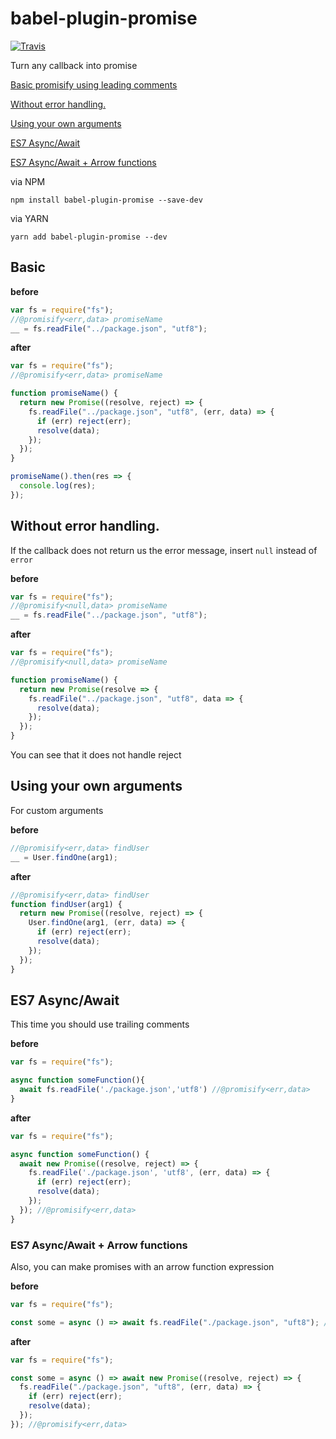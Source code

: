 # babel-plugin-promise 

[![Travis](https://img.shields.io/travis/rust-lang/rust.svg?style=flat-square)](https://travis-ci.org/vaheqelyan/babel-plugin-promise)

Turn any callback into promise

[Basic promisify using leading comments](#basic)

[Without error handling.](#without-error-handling)

[Using your own arguments](#using-your-own-arguments)

[ES7 Async/Await](#es7-asyncawait)

[ES7 Async/Await + Arrow functions](#es7-async-and-await-arrow-functions)

via NPM 
```code
npm install babel-plugin-promise --save-dev
```

via YARN
```code
yarn add babel-plugin-promise --dev
```

## Basic

**before**

```javascript
var fs = require("fs");
//@promisify<err,data> promiseName
__ = fs.readFile("../package.json", "utf8");

```

**after**

```javascript
var fs = require("fs");
//@promisify<err,data> promiseName

function promiseName() {
  return new Promise((resolve, reject) => {
    fs.readFile("../package.json", "utf8", (err, data) => {
      if (err) reject(err);
      resolve(data);
    });
  });
}

promiseName().then(res => {
  console.log(res);
});


```


## Without error handling. 

If the callback does not return us the error message, insert ```null``` instead of ```error```

**before**

```javascript
var fs = require("fs");
//@promisify<null,data> promiseName
__ = fs.readFile("../package.json", "utf8");
```

**after**


```javascript
var fs = require("fs");
//@promisify<null,data> promiseName

function promiseName() {
  return new Promise(resolve => {
    fs.readFile("../package.json", "utf8", data => {
      resolve(data);
    });
  });
}
```

You can see that it does not handle reject


## Using your own arguments

For custom arguments


**before**

```javascript
//@promisify<err,data> findUser
__ = User.findOne(arg1);
```

**after**
```javascript
//@promisify<err,data> findUser
function findUser(arg1) {
  return new Promise((resolve, reject) => {
    User.findOne(arg1, (err, data) => {
      if (err) reject(err);
      resolve(data);
    });
  });
}
```


## ES7 Async/Await

This time you should use trailing comments

**before**

```javascript
var fs = require("fs");

async function someFunction(){
  await fs.readFile('./package.json','utf8') //@promisify<err,data>
}
```

**after**

```javascript
var fs = require("fs");

async function someFunction() {
  await new Promise((resolve, reject) => {
    fs.readFile('./package.json', 'utf8', (err, data) => {
      if (err) reject(err);
      resolve(data);
    });
  }); //@promisify<err,data>
}
```

### ES7 Async/Await + Arrow functions

Also, you can make promises with an arrow function expression

**before**

```javascript
var fs = require("fs");

const some = async () => await fs.readFile("./package.json", "uft8"); //@promisify<err,data>

```

**after**

```javascript
var fs = require("fs");

const some = async () => await new Promise((resolve, reject) => {
  fs.readFile("./package.json", "uft8", (err, data) => {
    if (err) reject(err);
    resolve(data);
  });
}); //@promisify<err,data>
```

